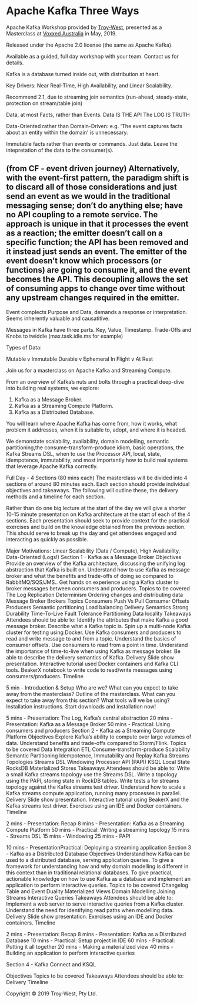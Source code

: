# Apache Kafka Three Ways

Apache Kafka Workshop provided by [Troy-West](http://www.troywest.com), presented as a Masterclass at [Voxxed Australia](https://australia.voxxeddays.com/) in May, 2019.

Released under the Apache 2.0 license (the same as Apache Kafka).

Available as a guided, full day workshop with your team. Contact us for details.

Kafka is a database turned inside out, with distribution at heart.

Key Drivers:
Near Real-Time, High Availability, and Linear Scalability.

Recommend 2.1, due to streaming join semantics (run-ahead, steady-state, protection on stream/table join)

Data, at most Facts, rather than Events.
Data IS THE API
The LOG IS TRUTH

Data-Oriented rather than Domain-Driven: e.g. 'The event captures facts about an entity within the domain' is unnecessary.

Immutable facts rather than events or commands. Just data.
Leave the intepretation of the data to the consumer(s).

(from CF - event driven journey)
Alternatively, with the event-first pattern, the paradigm shift is to discard all of those considerations and just send an event as we would in the traditional messaging sense; don’t do anything else; have no API coupling to a remote service. The approach is unique in that it processes the event as a reaction; the emitter doesn’t call on a specific function; the API has been removed and it instead just sends an event. The emitter of the event doesn’t know which processors (or functions) are going to consume it, and the event becomes the API. This decoupling allows the set of consuming apps to change over time without any upstream changes required in the emitter.
------

Event complects Purpose and Data, demands a response or interpretation. Seems inherently valuable and causatitive.

Messages in Kafka have three parts. Key, Value, Timestamp.
Trade-Offs and Knobs to twiddle (max.task.idle.ms for example)

Types of Data:

Mutable v Immutable
Durable v Ephemeral
In Flight v At Rest

Join us for a masterclass on Apache Kafka and Streaming Compute. 

From an overview of Kafka’s nuts and bolts through a practical deep-dive into building real systems, we explore: 

1. Kafka as a Message Broker. 
2. Kafka as a Streaming Compute Platform. 
3. Kafka as a Distributed Database. 

You will learn where Apache Kafka has come from, how it works, what problem it addresses, when it is suitable to, adopt, and where it is headed. 

We demonstate scalability, availability, domain modelling, semantic partitioning,the consume-transform-produce idiom, basic operations, the Kafka Streams DSL, when to use the Processor API, local, state, idempotence, immutability, and most importantly how to build real systems that leverage Apache Kafka correctly.

Full Day - 4 Sections (80 mins each)
The masterclass will be divided into 4 sections of around 80 minutes each. Each section should provide individual objectives and takeaways. The following will outline these, the delivery methods and a timeline for each section.

Rather than do one big lecture at the start of the day we will give a shorter 10-15 minute presentation on Kafka architecture at the start of each of the 4 sections. Each presentation should seek to provide context for the practical exercises and build on the knowledge obtained from the previous section. This should serve to break up the day and get attendees engaged and interacting as quickly as possible.

Major Motivations: Linear Scalability (Data / Compute), High Availability, Data-Oriented (Logs!)
Section 1 - Kafka as a Message Broker
Objectives
Provide an overview of the Kafka architecture, discussing the unifying log abstraction that Kafka is built on. Understand how to use Kafka as message broker and what the benefits and trade-offs of doing so compared to RabbitMQ/SQS/JMS.. Get hands on experience using a Kafka cluster to broker messages between consumers and producers.
Topics to be covered
The Log
Replication
Determinism
Ordering changes and distributing data
Message Broker
Brokers
Topics
Consumers
Push Vs Pull
Consumer Offsets
Producers
Semantic partitioning
Load balancing
Delivery Semantics
Strong Durability
Time-To-Live
Fault Tolerance
Partitioning
Data locality
Takeaways
Attendees should be able to:
Identify the attributes that make Kafka a good message broker. 
Describe what a Kafka topic is.
Spin up a multi-node Kafka cluster for testing using Docker.
Use Kafka consumers and producers to read and write message to and from a topic.
Understand the basics of consumer offsets.
Use consumers to read from a point in time.
Understand the importance of time-to-live when using Kafka as message broker.
Be able to describe the delivery semantics of Kafka.
Delivery
Slide show presentation.
Interactive tutorial used Docker containers and Kafka CLI tools.
BeakerX notebook to write code to read/write messages using consumers/producers.
Timeline

5 min - Introduction & Setup
Who are we?
What can you expect to take away from the masterclass?
Outline of the masterclass.
What can you expect to take away from this section?
What tools will we be using?
Installation instructions.
Start downloads and installation now!

5 mins - Presentation: The Log, Kafka’s central abstraction
20 mins - Presentation: Kafka as a Message Broker
50 mins - Practical: Using consumers and producers
Section 2 - Kafka as a Streaming Compute Platform
Objectives
Explore Kafka’s ability to compute over large volumes of data. Understand benefits and trade-offs compared to Storm/Flink.
Topics to be covered
Data Integration
ETL
Consume-transform-produce
Scalability
Semantic Partitioning
Idempotence, Immutability and Replay
Kafka Streams
Topologies
Streams DSL
Windowing
Processor API (PAPI)
KSQL
Local State
RocksDB
Materialized Stores
Takeaways
Attendees should be able to:
Write a small Kafka streams topology use the Streams DSL.
Write a topology using the PAPI, storing state in RockDB tables.
Write tests a for streams topology against the Kafka streams test driver.
Understand how to scale a Kafka streams compute application, running many processes in parallel.
Delivery
Slide show presentation.
Interactive tutorial using BeakerX and the Kafka streams test driver.
Exercises using an IDE and Docker containers.
Timeline

2 mins - Presentation: Recap
8 mins - Presentation: Kafka as a Streaming Compute Platform
50 mins - Practical: Writing a streaming topology
15 mins - Streams DSL
15 mins - Windowing
25 mins - PAPI

10 mins - PresentationPractical: Deploying a streaming application
Section 3 - Kafka as a Distributed Database
Objectives
Understand how Kafka can be used to a distributed database, serving application queries. To give a framework for understanding how and why domain modelling is different in this context than in traditional relational databases. To give practical, actionable knowledge on how to use Kafka as a database and implement an application to perform interactive queries.
Topics to be covered
Changelog
Table and Event Duality
Materialized Views
Domain Modelling
Joining Streams
Interactive Queries
Takeaways
Attendees should be able to:
Implement a web server to serve interactive queries from a Kafka cluster.
Understand the need for identifying read paths when modelling data.
Delivery
Slide show presentation.
Exercises using an IDE and Docker containers.
Timeline

2 mins - Presentation: Recap
8 mins - Presentation: Kafka as a Distributed Database
10 mins - Practical: Setup project in IDE
60 mins - Practical: Putting it all together
20 mins - Making a materialized view
40 mins - Building an application to perform interactive queries

Section 4 - Kafka Connect and KSQL

Objectives
Topics to be covered
Takeaways
Attendees should be able to:
Delivery
Timeline


Copyright © 2019 Troy-West, Pty Ltd.
